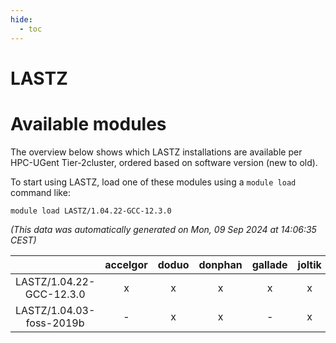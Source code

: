 ```yaml
---
hide:
  - toc
---
```


LASTZ
=====

# Available modules


The overview below shows which LASTZ installations are available per HPC-UGent Tier-2cluster, ordered based on software version (new to old).

To start using LASTZ, load one of these modules using a `module load` command like:

```shell
module load LASTZ/1.04.22-GCC-12.3.0
```

*(This data was automatically generated on Mon, 09 Sep 2024 at 14:06:35 CEST)*  

| |accelgor|doduo|donphan|gallade|joltik|shinx|skitty|
| :---: | :---: | :---: | :---: | :---: | :---: | :---: | :---: |
|LASTZ/1.04.22-GCC-12.3.0|x|x|x|x|x|-|x|
|LASTZ/1.04.03-foss-2019b|-|x|x|-|x|-|x|
